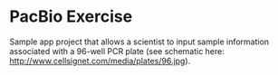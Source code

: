 # PacBio Exercise

Sample app project that allows a scientist to input sample information associated with a 96-well PCR plate
(see schematic here: http://www.cellsignet.com/media/plates/96.jpg).